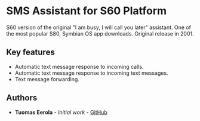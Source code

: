 # SMS Assistant for S60 Platform

S60 version of the original "I am busy, I will call you later" assistant. One of the most popular S80, Symbian OS app downloads. Original release in 2001.

## Key features

- Automatic text message response to incoming calls.
- Automatic text message response to incoming text messages.
- Text message forwarding.

## Authors

* **Tuomas Eerola** - *Initial work* - [GitHub](https://github.com/eerolat)
